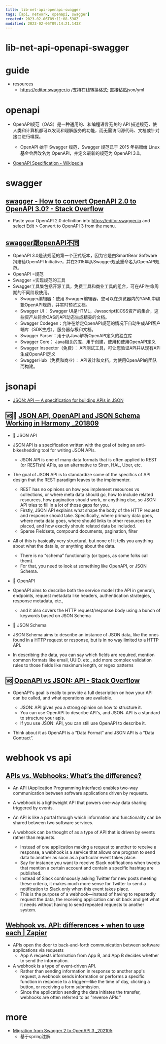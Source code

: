 ```yaml
---
title: lib-net-api-openapi-swagger
tags: [api, network, openapi, swagger]
created: 2023-02-06T09:11:08.598Z
modified: 2023-02-06T09:14:21.143Z
---
```


# lib-net-api-openapi-swagger

# guide

- resources
  - https://editor.swagger.io  /支持在线转换格式; 直接粘贴json/yml
# openapi
- OpenAPI规范（OAS）是一种通用的、和编程语言无关的 API 描述规范，使人类和计算机都可以发现和理解服务的功能，而无需访问源代码、文档或针对接口进行嗅探。
  - OpenAPI 始于 Swagger 规范，Swagger 规范已于 2015 年捐赠给 Linux 基金会后改名为 OpenAPI，并定义最新的规范为 OpenAPI 3.0。

- [OpenAPI Specification - Wikipedia](https://en.wikipedia.org/wiki/OpenAPI_Specification)
# swagger

## [swagger - How to convert OpenAPI 2.0 to OpenAPI 3.0? - Stack Overflow](https://stackoverflow.com/questions/59749513/how-to-convert-openapi-2-0-to-openapi-3-0)

- Paste your OpenAPI 2.0 definition into https://editor.swagger.io and select Edit > Convert to OpenAPI 3 from the menu.

## [swagger跟openAPI不同](https://blog.csdn.net/fanzhongcang/article/details/102695534)

- OpenAPI 3.0是该规范的第一个正式版本，因为它是由SmartBear Software捐赠给OpenAPI Initiative，并在2015年从Swagger规范重命名为OpenAPI规范。
- OpenAPI =规范
- Swagger =实现规范的工具
- Swagger工具集包括开源工具，免费工具和商业工具的组合，可在API生命周期的不同阶段使用。
  - Swagger编辑器：使用 Swagger编辑器，您可以在浏览器内的YAML中编辑OpenAPI规范，并实时预览文档。
  - Swagger UI： Swagger UI是HTML，Javascript和CSS资产的集合，这些资产从符合OAS的API动态生成精美的文档。
  - Swagger Codegen：允许在给定OpenAPI规范的情况下自动生成API客户端库（SDK生成），服务器存根和文档。
  - Swagger Parser：用于从Java解析OpenAPI定义的独立库
  - Swagger Core： Java相关的库，用于创建，使用和使用OpenAPI定义
  - Swagger Inspector（免费）： API测试工具，可让您验证API并从现有API生成OpenAPI定义
  - SwaggerHub（免费和商业）： API设计和文档，为使用OpenAPI的团队而构建。
# jsonapi
- [JSON: API — A specification for building APIs in JSON](https://jsonapi.org/)

## 🆚️🧩 [JSON API, OpenAPI and JSON Schema Working in Harmony _201809](https://medium.com/apis-you-wont-hate/json-api-openapi-and-json-schema-working-in-harmony-ad4175f4ff84)

- 🧩 JSON API
- JSON API is a specification written with the goal of being an anti-bikeshedding tool for writing JSON APIs.
  - JSON API is one of many data formats that is often applied to REST (or RESTish) APIs, as an alternative to Siren, HAL, Uber, etc.
- The goal of JSON API is to standardize some of the specifics of API design that the REST paradigm leaves to the implementer. 
  - REST has no opinions on how you implement resources vs collections, or where meta data should go, how to include related resources, how pagination should work, or anything else, so JSON API tries to fill in a lot of those gaps for you.
  - Firstly, JSON API explains what shape the body of the HTTP request and response should take. Specifically, where primary data goes, where meta data goes, where should links to other resources be placed, and how exactly should related data be included.
  - Sparse Fieldsets, compound documents, pagination, filter
- All of this is basically very structural, but none of it tells you anything about what the data is, or anything about the data. 
  - There is no “schema” functionality (or types, as some folks call them). 
  - For that, you need to look at something like OpenAPI, or JSON Schema.

- 🧩 OpenAPI
- OpenAPI aims to describe both the service model (the API in general), endpoints, request metadata like headers, authentication strategies, response metadata, etc., 
  - and it also covers the HTTP request/response body using a bunch of keywords based on JSON Schema

- 🧩 JSON Schema
- JSON Schema aims to describe an instance of JSON data, like the ones found in a HTTP request or response, but is in no way limited to a HTTP API.
- In describing the data, you can say which fields are required, mention common formats like email, UUID, etc., add more complex validation rules to those fields like maximum length, or regex patterns

## 🆚️ [OpenAPI vs JSON: API - Stack Overflow](https://stackoverflow.com/questions/64828587/openapi-vs-jsonapi)

- OpenAPI's goal is really to provide a full description on how your API can be called, and what operations are available. 
  - JSON: API gives you a strong opinion on how to structure it.
  - You can use OpenAPI to describe API's, and JSON: API is a standard to structure your apis. 
  - If you use JSON: API, you can still use OpenAPI to describe it.

- Think about it as OpenAPI is a “Data Format” and JSON API is a “Data Contract”.
# webhook vs api

## [APIs vs. Webhooks: What’s the difference?](https://www.mparticle.com/blog/apis-vs-webhooks/)

- An API (Application Programming Interface) enables two-way communication between software applications driven by requests. 
- A webhook is a lightweight API that powers one-way data sharing triggered by events. 

- An API is like a portal through which information and functionality can be shared between two software services. 

- A webhook can be thought of as a type of API that is driven by events rather than requests. 
  - Instead of one application making a request to another to receive a response, a webhook is a service that allows one program to send data to another as soon as a particular event takes place.
  - Say for instance you want to receive Slack notifications when tweets that mention a certain account and contain a specific hashtag are published. 
  - Instead of Slack continuously asking Twitter for new posts meeting these criteria, it makes much more sense for Twitter to send a notification to Slack only when this event takes place. 
  - This is the purpose of a webhook––instead of having to repeatedly request the data, the receiving application can sit back and get what it needs without having to send repeated requests to another system.

## [Webhook vs. API: differences + when to use each | Zapier](https://zapier.com/blog/webhook-vs-api/)

- APIs open the door to back-and-forth communication between software applications via requests
  - App A requests information from App B, and App B decides whether to send the information.
- A webhook is a type of event-driven API. 
  - Rather than sending information in response to another app's request, a webhook sends information or performs a specific function in response to a trigger—like the time of day, clicking a button, or receiving a form submission. 
  - Since the application sending the data initiates the transfer, webhooks are often referred to as "reverse APIs." 
# more
- [Migration from Swagger 2 to OpenAPI 3 _202105](https://medium.com/javarevisited/migration-from-swagger-2-to-openapi-3-391f3e97da73)
  - 基于spring注解

